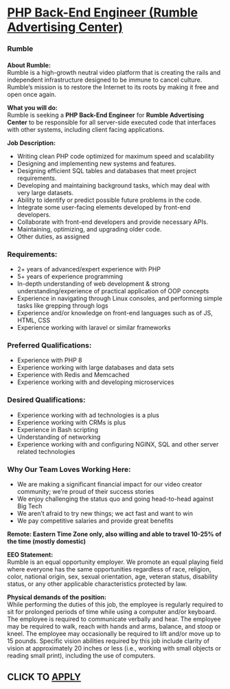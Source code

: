 # [PHP Back-End Engineer (Rumble Advertising Center)](https://www.remotewlb.com/apply/php-back-end-engineer-rumble-advertising-center)  
### Rumble  
####  

**About Rumble:**  
Rumble is a high-growth neutral video platform that is creating the rails and independent infrastructure designed to be immune to cancel culture. Rumble’s mission is to restore the Internet to its roots by making it free and open once again.

 **What you will do:**  
Rumble is seeking a **PHP Back-End Engineer** for **Rumble Advertising Center** to be responsible for all server-side executed code that interfaces with other systems, including client facing applications.  
  
**Job Description:**

  * Writing clean PHP code optimized for maximum speed and scalability 
  * Designing and implementing new systems and features.
  * Designing efficient SQL tables and databases that meet project requirements. 
  * Developing and maintaining background tasks, which may deal with very large datasets. 
  * Ability to identify or predict possible future problems in the code. 
  * Integrate some user-facing elements developed by front-end developers. 
  * Collaborate with front-end developers and provide necessary APIs. 
  * Maintaining, optimizing, and upgrading older code. 
  * Other duties, as assigned 

### Requirements:

  * 2+ years of advanced/expert experience with PHP
  * 5+ years of experience programming
  * In-depth understanding of web development & strong understanding/experience of practical application of OOP concepts
  * Experience in navigating through Linux consoles, and performing simple tasks like grepping through logs
  * Experience and/or knowledge on front-end languages such as of JS, HTML, CSS
  * Experience working with laravel or similar frameworks

### Preferred Qualifications:

  * Experience with PHP 8
  * Experience working with large databases and data sets
  * Experience with Redis and Memcached
  * Experience working with and developing microservices

### Desired Qualifications:

  * Experience working with ad technologies is a plus
  * Experience working with CRMs is plus
  * Experience in Bash scripting
  * Understanding of networking
  * Experience working with and configuring NGINX, SQL and other server related technologies

### Why Our Team Loves Working Here:

  * We are making a significant financial impact for our video creator community; we’re proud of their success stories
  * We enjoy challenging the status quo and going head-to-head against Big Tech
  * We aren’t afraid to try new things; we act fast and want to win 
  * We pay competitive salaries and provide great benefits

**Remote: Eastern Time Zone only, also willing and able to travel 10-25% of the time (mostly domestic)**

 **EEO Statement:**  
Rumble is an equal opportunity employer. We promote an equal playing field where everyone has the same opportunities regardless of race, religion, color, national origin, sex, sexual orientation, age, veteran status, disability status, or any other applicable characteristics protected by law.  
  
 **Physical demands of the position:**  
While performing the duties of this job, the employee is regularly required to sit for prolonged periods of time while using a computer and/or keyboard. The employee is required to communicate verbally and hear. The employee may be required to walk, reach with hands and arms, balance, and stoop or kneel. The employee may occasionally be required to lift and/or move up to 15 pounds. Specific vision abilities required by this job include clarity of vision at approximately 20 inches or less (i.e., working with small objects or reading small print), including the use of computers.

  
## CLICK TO [APPLY](https://www.remotewlb.com/apply/php-back-end-engineer-rumble-advertising-center)

